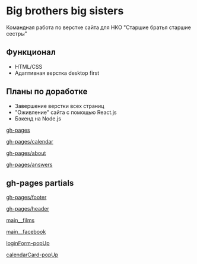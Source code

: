 # Big brothers big sisters
Командная работа по верстке сайта для НКО "Старшие братья старшие сестры"
## Функционал
* HTML/CSS
* Адаптивная верстка desktop first
## Планы по доработке
* Завершение верстки всех страниц
* "Оживление" сайта с помощью React.js
* Бэкенд на Node.js

[gh-pages](https://yandex-prakticumnko.github.io/BBBS/)

[gh-pages/calendar](https://yandex-prakticumnko.github.io/BBBS/calendar)

[gh-pages/about](https://yandex-prakticumnko.github.io/BBBS/about)

[gh-pages/answers](https://yandex-prakticumnko.github.io/BBBS/answers)


## gh-pages partials

[gh-pages/footer](https://yandex-prakticumnko.github.io/BBBS/footer)

[gh-pages/header](https://yandex-prakticumnko.github.io/BBBS/header)

[main__films](https://yandex-prakticumnko.github.io/BBBS/main__films)

[main__facebook](https://yandex-prakticumnko.github.io/BBBS/main__facebook)

[loginForm-popUp](https://yandex-prakticumnko.github.io/BBBS/loginForm-popUp)

[calendarCard-popUp](https://yandex-prakticumnko.github.io/BBBS/calendarCard-popUp)


